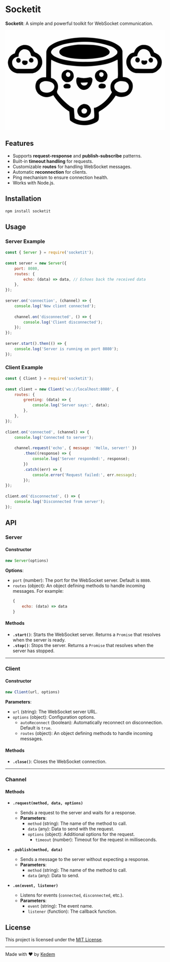 
# Socketit

**Socketit**: A simple and powerful toolkit for WebSocket communication.

![Socketit Logo](http://github.com/kedemd/socketit/raw/main/socketit.svg)

## Features

- Supports **request-response** and **publish-subscribe** patterns.
- Built-in **timeout handling** for requests.
- Customizable **routes** for handling WebSocket messages.
- Automatic **reconnection** for clients.
- Ping mechanism to ensure connection health.
- Works with Node.js.

## Installation

```bash
npm install socketit
```

## Usage

### Server Example

```javascript
const { Server } = require('socketit');

const server = new Server({
    port: 8080,
    routes: {
        echo: (data) => data, // Echoes back the received data
    },
});

server.on('connection', (channel) => {
    console.log('New client connected');

    channel.on('disconnected', () => {
        console.log('Client disconnected');
    });
});

server.start().then(() => {
    console.log('Server is running on port 8080');
});
```

### Client Example

```javascript
const { Client } = require('socketit');

const client = new Client('ws://localhost:8080', {
    routes: {
        greeting: (data) => {
            console.log('Server says:', data);
        },
    },
});

client.on('connected', (channel) => {
    console.log('Connected to server');
    
    channel.request('echo', { message: 'Hello, server!' })
        .then((response) => {
            console.log('Server responded:', response);
        })
        .catch((err) => {
            console.error('Request failed:', err.message);
        });
});

client.on('disconnected', () => {
    console.log('Disconnected from server');
});
```

## API

### Server

#### Constructor

```javascript
new Server(options)
```

**Options**:
- `port` (number): The port for the WebSocket server. Default is `8080`.
- `routes` (object): An object defining methods to handle incoming messages. For example:
  ```javascript
  {
      echo: (data) => data
  }
  ```

#### Methods

- **`.start()`**: Starts the WebSocket server. Returns a `Promise` that resolves when the server is ready.
- **`.stop()`**: Stops the server. Returns a `Promise` that resolves when the server has stopped.

---

### Client

#### Constructor

```javascript
new Client(url, options)
```

**Parameters**:
- `url` (string): The WebSocket server URL.
- `options` (object): Configuration options.
  - `autoReconnect` (boolean): Automatically reconnect on disconnection. Default is `true`.
  - `routes` (object): An object defining methods to handle incoming messages.

#### Methods

- **`.close()`**: Closes the WebSocket connection.

---

### Channel

#### Methods

- **`.request(method, data, options)`**
  - Sends a request to the server and waits for a response.
  - **Parameters**:
    - `method` (string): The name of the method to call.
    - `data` (any): Data to send with the request.
    - `options` (object): Additional options for the request.
      - `timeout` (number): Timeout for the request in milliseconds.

- **`.publish(method, data)`**
  - Sends a message to the server without expecting a response.
  - **Parameters**:
    - `method` (string): The name of the method to call.
    - `data` (any): Data to send.

- **`.on(event, listener)`**
  - Listens for events (`connected`, `disconnected`, etc.).
  - **Parameters**:
    - `event` (string): The event name.
    - `listener` (function): The callback function.

## License

This project is licensed under the [MIT License]().

---

Made with ❤️ by [Kedem](https://github.com/kedemd)
